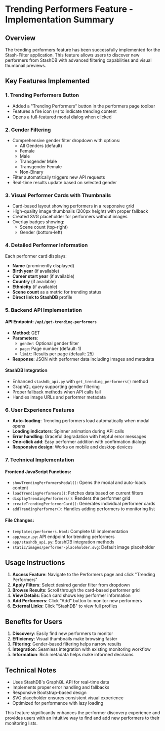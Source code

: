 # Trending Performers Feature - Implementation Summary

## Overview
The trending performers feature has been successfully implemented for the Stash-Filter application. This feature allows users to discover new performers from StashDB with advanced filtering capabilities and visual thumbnail previews.

## Key Features Implemented

### 1. **Trending Performers Button**
- Added a "Trending Performers" button in the performers page toolbar
- Features a fire icon (🔥) to indicate trending content
- Opens a full-featured modal dialog when clicked

### 2. **Gender Filtering**
- Comprehensive gender filter dropdown with options:
  - All Genders (default)
  - Female
  - Male
  - Transgender Male
  - Transgender Female
  - Non-Binary
- Filter automatically triggers new API requests
- Real-time results update based on selected gender

### 3. **Visual Performer Cards with Thumbnails**
- Card-based layout showing performers in a responsive grid
- High-quality image thumbnails (200px height) with proper fallback
- Created SVG placeholder for performers without images
- Overlay badges showing:
  - Scene count (top-right)
  - Gender (bottom-left)

### 4. **Detailed Performer Information**
Each performer card displays:
- **Name** (prominently displayed)
- **Birth year** (if available)
- **Career start year** (if available)
- **Country** (if available)
- **Ethnicity** (if available)
- **Scene count** as a metric for trending status
- **Direct link to StashDB** profile

### 5. **Backend API Implementation**

#### API Endpoint: `/api/get-trending-performers`
- **Method**: GET
- **Parameters**:
  - `gender`: Optional gender filter
  - `page`: Page number (default: 1)
  - `limit`: Results per page (default: 25)
- **Response**: JSON with performer data including images and metadata

#### StashDB Integration
- Enhanced `stashdb_api.py` with `get_trending_performers()` method
- GraphQL query supporting gender filtering
- Proper fallback methods when API calls fail
- Handles image URLs and performer metadata

### 6. **User Experience Features**
- **Auto-loading**: Trending performers load automatically when modal opens
- **Loading indicators**: Spinner animation during API calls
- **Error handling**: Graceful degradation with helpful error messages
- **One-click add**: Easy performer addition with confirmation dialogs
- **Responsive design**: Works on mobile and desktop devices

### 7. **Technical Implementation**

#### Frontend JavaScript Functions:
- `showTrendingPerformersModal()`: Opens the modal and auto-loads content
- `loadTrendingPerformers()`: Fetches data based on current filters
- `displayTrendingPerformers()`: Renders the performer grid
- `createTrendingPerformerCard()`: Generates individual performer cards
- `addTrendingPerformer()`: Handles adding performers to monitoring list

#### File Changes:
- `templates/performers.html`: Complete UI implementation
- `app/main.py`: API endpoint for trending performers
- `app/stashdb_api.py`: StashDB integration methods
- `static/images/performer-placeholder.svg`: Default image placeholder

## Usage Instructions

1. **Access Feature**: Navigate to the Performers page and click "Trending Performers"
2. **Apply Filters**: Select desired gender filter from dropdown
3. **Browse Results**: Scroll through the card-based performer grid
4. **View Details**: Each card shows key performer information
5. **Add Performers**: Click "Add" button to monitor new performers
6. **External Links**: Click "StashDB" to view full profiles

## Benefits for Users

1. **Discovery**: Easily find new performers to monitor
2. **Efficiency**: Visual thumbnails make browsing faster
3. **Filtering**: Gender-based filtering helps narrow results
4. **Integration**: Seamless integration with existing monitoring workflow
5. **Information**: Rich metadata helps make informed decisions

## Technical Notes

- Uses StashDB's GraphQL API for real-time data
- Implements proper error handling and fallbacks
- Responsive Bootstrap-based design
- SVG placeholder ensures consistent visual experience
- Optimized for performance with lazy loading

This feature significantly enhances the performer discovery experience and provides users with an intuitive way to find and add new performers to their monitoring lists.
